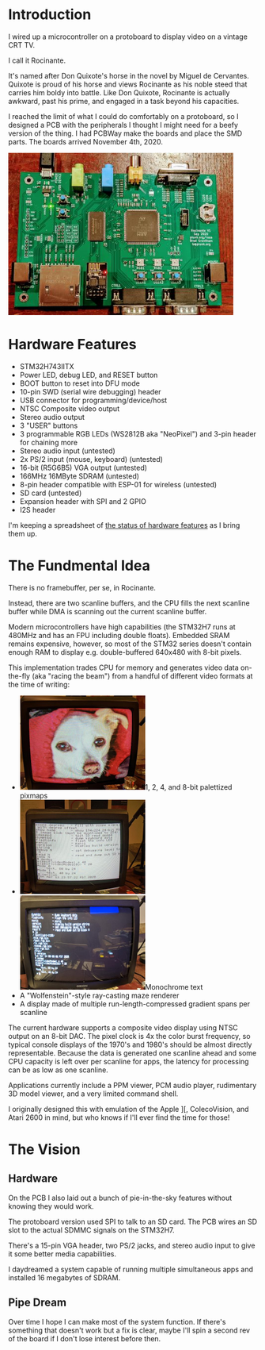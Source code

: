 # Introduction

I wired up a microcontroller on a protoboard to display video on a vintage CRT TV.

I call it Rocinante.

It's named after Don Quixote's horse in the novel by Miguel de Cervantes. Quixote is proud of his horse and views Rocinante as his noble steed that carries him boldy into battle.  Like Don Quixote, Rocinante is actually awkward, past his prime, and engaged in a task beyond his capacities.

I reached the limit of what I could do comfortably on a protoboard, so I designed a PCB with the peripherals I thought I might need for a beefy version of the thing.  I had PCBWay make the boards and place the SMD parts.  The boards arrived November 4th, 2020.

![Rosa V1](RosaV1.jpg)

# Hardware Features
* STM32H743IITX
* Power LED, debug LED, and RESET button
* BOOT button to reset into DFU mode
* 10-pin SWD (serial wire debugging) header
* USB connector for programming/device/host
* NTSC Composite video output
* Stereo audio output
* 3 "USER" buttons
* 3 programmable RGB LEDs (WS2812B aka "NeoPixel") and 3-pin header for chaining more
* Stereo audio input (untested)
* 2x PS/2 input (mouse, keyboard) (untested)
* 16-bit (R5G6B5) VGA output (untested)
* 166MHz 16MByte SDRAM (untested)
* 8-pin header compatible with ESP-01 for wireless (untested)
* SD card (untested)
* Expansion header with SPI and 2 GPIO
* I2S header

I'm keeping a spreadsheet of [the status of hardware features](https://docs.google.com/spreadsheets/d/15A8a8_nsbp0DDcee_6BzvSB4MXrgqT0VfsGb4YH8E2E/edit#gid=0) as I bring them up.

# The Fundmental Idea

There is no framebuffer, per se, in Rocinante.

Instead, there are two scanline buffers, and the CPU fills the next scanline buffer while DMA is scanning out the current scanline buffer.

Modern microcontrollers have high capabilities (the STM32H7 runs at 480MHz and has an FPU including double floats).  Embedded SRAM remains expensive, however, so most of the STM32 series doesn't contain enough RAM to display e.g. double-buffered 640x480 with 8-bit pixels.

This implementation trades CPU for memory and generates video data on-the-fly (aka "racing the beam") from a handful of different video formats at the time of writing:

* <img src="ppm_display.jpg" style="zoom:50%;" />1, 2, 4, and 8-bit palettized pixmaps
* <img src="40x24_text.jpg" style="zoom:50%;" /> <img src="80x24_text.jpg" style="zoom: 50%;" />Monochrome text
* A "Wolfenstein"-style ray-casting maze renderer
* A display made of multiple run-length-compressed gradient spans per scanline

The current hardware supports a composite video display using NTSC output on an 8-bit DAC.  The pixel clock is 4x the color burst frequency, so typical console displays of the 1970's and 1980's should be almost directly representable.  Because the data is generated one scanline ahead and some CPU capacity is left over per scanline for apps, the latency for processing can be as low as one scanline.

Applications currently include a PPM viewer, PCM audio player, rudimentary 3D model viewer, and a very limited command shell.

I originally designed this with emulation of the Apple ][, ColecoVision, and Atari 2600 in mind, but who knows if I'll ever find the time for those!

# The Vision

## Hardware

On the PCB I also laid out a bunch of pie-in-the-sky features without knowing they would work.

The protoboard version used SPI to talk to an SD card.  The PCB wires an SD slot to the actual SDMMC signals on the STM32H7.

There's a 15-pin VGA header, two PS/2 jacks, and stereo audio input to give it some better media capabilities.

I daydreamed a system capable of running multiple simultaneous apps and installed 16 megabytes of SDRAM.

## Pipe Dream

Over time I hope I can make most of the system function.  If there's something that doesn't work but a fix is clear, maybe I'll spin a second rev of the board if I don't lose interest before then.